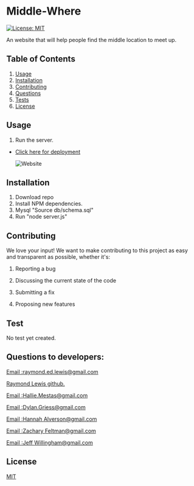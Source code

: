 
  # Middle-Where

  [![License: MIT](https://img.shields.io/badge/License-MIT-yellow.svg)](https://opensource.org/licenses/MIT)

  An website that will help people find the middle location to meet up.
  
  
  ## Table of Contents 
  1.  [Usage](#Usage)
  2.  [Installation](#Installation)
  3.  [Contributing](#Contributing)
  4.  [Questions](#Questions)
  5.  [Tests](#Tests)
  6.  [License](#License)
  
  ## Usage 
   1. Run the server.
  
* <a href='https://l1keafox.github.io/Middle-Where/'  target="_blank"> Click here for deployment </a> 


    ![Website](/assets/images/readme.PNG)
  
## Installation 
1. Download repo 
2. Install NPM dependencies. 
3. Mysql "Source db/schema.sql"
4. Run "node server.js"
  
  
## Contributing 
  We love your input! We want to make contributing to this project as easy and transparent as possible, whether it's: 

 1. Reporting a bug

 2. Discussing the current state of the code

 3. Submitting a fix 

 4. Proposing new features 
  
  ## Test 
   No test yet created.
  
  
  ## Questions to developers:
  
  
  <a href="mailto: raymond.ed.lewis@gmail.com">Email :raymond.ed.lewis@gmail.com</a>
  
  <a href='https://github.com/l1keafox'>Raymond Lewis github.</a> 
    
  <a href="mailto: raymond.ed.lewis@gmail.com">Email :Hallie.Mestas@gmail.com</a>
  
  <a href="mailto: raymond.ed.lewis@gmail.com">Email :Dylan.Griess@gmail.com</a>
  
  <a href="mailto: raymond.ed.lewis@gmail.com">Email :Hannah Alverson@gmail.com</a>
  
  <a href="mailto: raymond.ed.lewis@gmail.com">Email :Zachary Feltman@gmail.com</a>
  
  <a href="mailto: raymond.ed.lewis@gmail.com">Email :Jeff Willingham@gmail.com</a>
  
  
  ## License
  [MIT](https://choosealicense.com/licenses/mit/)
  